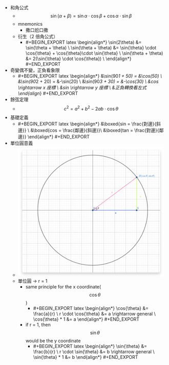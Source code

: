 - 和角公式
	- $$ \sin(\alpha + \beta) = \sin{\alpha} \cdot \cos{\beta} + \cos{\alpha} \cdot \sin{\beta} $$
	- mnemonics
		- 撒口尬口撒
	- 衍生（2 倍角公式）
		- #+BEGIN_EXPORT latex
		  \begin{align*}
		  \sin(2\theta) &= \sin(\theta + \theta) \\
		  \sin(\theta + \theta) &= \sin{\theta} \cdot \cos{\theta} + \cos{\theta}\cdot \sin{\theta}   \\
		  \sin(\theta + \theta) &= 2(\sin{\theta} \cdot \cos{\theta}) \\
		  \end{align*}
		  #+END_EXPORT
- 奇變偶不變，正負看象限
	- #+BEGIN_EXPORT latex
	  \begin{align*}
	  &\sin(90*1 + 50) = &\cos(50) \\
	  &\sin(90*2 + 20) = &-\sin(20) \\
	  &\sin(90*3 + 30) = &-\cos(30) \\
	  &cos \rightarrow x 座標 \\
	  &sin \rightarrow y 座標 \\
	  &正負轉換看左式
	  \end{align*}
	  #+END_EXPORT
- 餘弦定理
	- $$ c^2 = a^2 + b^2 -2ab \cdot \cos{\theta} $$
- 基礎定義
	- #+BEGIN_EXPORT latex
	  \begin{align*}
	  &\boxed{sin = \frac{對邊}{斜邊}} \\
	  &\boxed{cos = \frac{鄰邊}{斜邊}}\\
	  &\boxed{tan = \frac{對邊}{鄰邊}}
	  \end{align*}
	  #+END_EXPORT
- 單位圓意義
	- ![image.png](../assets/image_1692789728642_0.png)
	- 單位圓 -> r = 1
		- same principle for the x coordinate($$\cos{\theta}$$)
			- #+BEGIN_EXPORT latex
			  \begin{align*}
			  \cos{\theta} &= \frac{a}{r} \\
			  r \cdot \cos{\theta} &= a \rightarrow general \\
			  \cos{\theta} * 1 &= a
			  \end{align*}
			  #+END_EXPORT
		- if r = 1, then $$ \sin{\theta} $$ would be the y coordinate
			- #+BEGIN_EXPORT latex
			  \begin{align*}
			  \sin{\theta} &= \frac{b}{r} \\
			  r \cdot \sin{\theta} &= b \rightarrow general \\
			  \sin{\theta} * 1 &= b
			  \end{align*}
			  #+END_EXPORT
